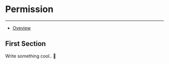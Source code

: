 # Permission

---

- [Oveview](#overview)

<a name="overview"></a>
## First Section

Write something cool.. 🦊
